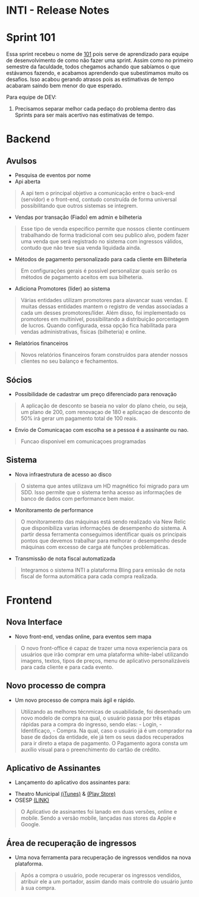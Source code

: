 # INTI - Release Notes

# Sprint 101
Essa sprint recebeu o nome de [101](https://en.wikipedia.org/wiki/101_(topic)) pois serve de aprendizado para equipe de desenvolvimento de como não fazer uma sprint. Assim como no primeiro semestre da faculdade, todos chegamos achando que sabíamos o que estávamos fazendo, e acabamos aprendendo que subestimamos muito os desafios. Isso acabou gerando atrasos pois as estimativas de tempo acabaram saindo bem menor do que esperado.


Para equipe de DEV:
 1. Precisamos separar melhor cada pedaço do problema dentro das Sprints para ser mais acertivo nas estimativas de tempo.

# Backend
## Avulsos
* Pesquisa de eventos por nome
* Api aberta
> A api tem o principal objetivo a comunicação entre o back-end (servidor) e o front-end, contudo construída de forma universal possibilitando que outros sistemas se integrem.
* Vendas por transação (Fiado) em admin e bilheteria
> Esse tipo de venda especifico permite que nossos cliente continuem trabalhando de forma tradicional com seu publico alvo, podem fazer uma venda que será registrado no sistema com ingressos válidos, contudo que não teve sua venda liquidada ainda.
* Métodos de pagamento personalizado para cada cliente em Bilheteria
> Em configurações gerais é possível personalizar quais serão os métodos de pagamento aceitos em sua bilheteria.
* Adiciona Promotores (líder) ao sistema
> Várias entidades utilizam promotores para alavancar suas vendas. E muitas dessas entidades mantem o registro de vendas associadas a cada um desses promotores/líder. Além disso, foi implementado os promotores em multinível, possibilitando a distribuição porcentagem de lucros. Quando configurada, essa opção fica habilitada para vendas administrativas, fisicas (bilheteria) e online.
* Relatórios financeiros
> Novos relatórios financeiros foram construídos para atender nossos clientes no seu balanço e fechamentos.


## Sócios
* Possibilidade de cadastrar um preço diferenciado para renovação
> A aplicação de desconto se baseia no valor do plano cheio, ou seja, um plano de 200, com renovaçao de 180 e aplicaçao de desconto de 50% irá gerar um pagamento total de 100 reais.
* Envio de Comunicaçao com escolha se a pessoa é a assinante ou nao.
> Funcao disponivel em comunicaçoes programadas

## Sistema
* Nova infraestrutura de acesso ao disco
> O sistema que antes utilizava um HD magnético foi migrado para um SDD. Isso permite que o sistema tenha acesso as informações de banco de dados com performance bem maior.
* Monitoramento de performance
> O monitoramento das máquinas está sendo realizado via New Relic que disponibiliza varias informações de desempenho do sistema. A partir dessa ferramenta conseguimos identificar quais os principais pontos que devemos trabalhar para melhorar o desempenho desde máquinas com excesso de carga até funções problemáticas.
* Transmissão de nota fiscal automatizada
> Integramos o sistema INTI a plataforma Bling para emissão de nota fiscal de forma automática para cada compra realizada.

# Frontend

## Nova Interface
* Novo front-end, vendas online, para eventos sem mapa
> O novo front-office é capaz de trazer uma nova experiencia para os usuários que irão comprar em uma plataforma white-label utilizando imagens, textos, tipos de preços, menu de aplicativo personalizáveis para cada cliente e para cada evento. 

## Novo processo de compra
* Um novo processo de compra mais ágil e rápido.
> Utilizando as melhores técnmicas de usuabilidade, foi desenhado um novo modelo de compra na qual, o usuário passa por três etapas rápidas para a compra do ingresso, sendo elas: - Login, - Identificaço, - Compra. Na qual, caso o usuário já é um comprador na base de dados da entidade, ele já tem os seus dados recuperados para ir direto a etapa de pagamento. O Pagamento agora consta um auxílio visual para o preenchimento do cartão de crédito.

## Aplicativo de Assinantes
* Lançamento do aplicativo dos assinantes para:
- Theatro Municipal [(iTunes)](https://itunes.apple.com/us/app/theatro-municipal-sp/id1352559506?ls=1&mt=8) & [(Play Store)](https://play.google.com/store/apps/details?id=com.byinti.theatromunicipalsp) 
- OSESP [(LINK)](https://osesp-assinante.byinti.com)

> O Aplicativo de assinantes foi lanado em duas versões, online e mobile. Sendo a versão mobile, lançadas nas stores da Apple e Google.

## Área de recuperação de ingressos
* Uma nova ferramenta para recuperação de ingressos vendidos na nova plataforma.
> Após a compra o usuário, pode recuperar os ingressos vendidos, atribuir ele a um portador, assim dando mais controle do usuário junto à sua compra.

